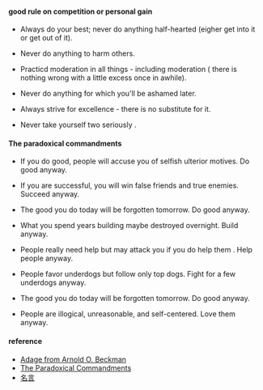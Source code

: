 #### good rule on competition or personal gain
* Always do your best; never do anything half-hearted (eigher get into it or get out of it).

* Never do anything to harm others.

* Practicd moderation in all things - including moderation ( there is nothing wrong with a little excess once in awhile).

* Never do anything for which you'll be ashamed later.

* Always strive for excellence - there is no substitute for it.

* Never take yourself two seriously .

#### The paradoxical commandments
* If you do good, people will accuse you of selfish ulterior motives.
  Do good anyway.

* If you are successful, you will win false friends and true enemies.
  Succeed anyway.

* The good you do today will be forgotten tomorrow.
  Do good anyway.

* What you spend years building maybe destroyed overnight.
  Build anyway.

* People really need help but may attack you if you do help them .
   Help people anyway.

* People favor underdogs but follow only top dogs.
   Fight for a few underdogs anyway.

* The good you do today will be forgotten tomorrow.
   Do good anyway.

* People are illogical, unreasonable, and self-centered.
   Love them anyway. 

#### reference
- [Adage from Arnold O. Beckman](http://www.cse.cuhk.edu.hk/~cslui/beckman.html)
- [The Paradoxical Commandments](http://www.cse.cuhk.edu.hk/~cslui/commands.html)
- [名言](https://zh.wikiquote.org/wiki/%E8%82%AF%E7%89%B9%C2%B7%E5%9F%BA%E6%80%9D)